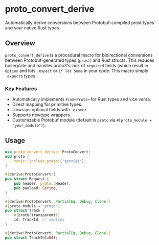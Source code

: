 # proto_convert_derive

Automatically derive conversions between Protobuf-compiled prost types and your native Rust types.

## Overview

`proto_convert_derive` is a procedural macro for bidirectional conversions between Protobuf-generated types (`prost`) and Rust structs. This reduces boilerplate and handles proto3's lack of `required` fields (which result in `Option` and lots `.expect` or `if let Some` in your code. This macro simply `.expect`s types.

### Key Features

- Automatically implements `From<Proto>` for Rust types and vice versa.
- Direct mapping for primitive types.
- Unwraps optional fields with `.expect`.
- Supports newtype wrappers.
- Customizable Protobuf module (default is `proto` via `#[proto_module = "your_module"]`).


## Usage

```rust
use proto_convert_derive::ProtoConvert;
mod proto {
    tonic::include_proto!("service");
}

#[derive(ProtoConvert)]
pub struct Request {
    pub header: proto::Header,
    pub payload: String,
}

#[derive(ProtoConvert, PartialEq, Debug, Clone)]
#[proto_module = "proto"]
pub struct Track {
    #[proto(transparent)]
    id: TrackId, // newtype
}

#[derive(ProtoConvert, PartialEq, Debug, Clone)]
pub struct TrackId(u64);
```
